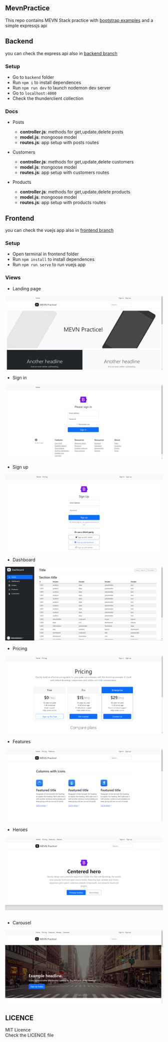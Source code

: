 ## MevnPractice

This repo contains MEVN Stack practice with [bootstrap examples](https://getbootstrap.com/docs/5.1/examples/) and a simple expressjs api

## Backend
you can check the express api also in [backend branch](https://github.com/Arkaikus/MevnPractice/tree/backend)

### Setup

- Go to `backend` folder
- Run `npm i` to install dependences
- Run `npm run dev` to launch nodemon dev server
- Go to `localhost:4000`
- Check the thunderclient collection

### Docs

- Posts
  - **controller.js**: methods for get,update,delete posts
  - **model.js**: mongoose model
  - **routes.js**: app setup with posts routes

- Customers
  - **controller.js**: methods for get,update,delete customers
  - **model.js**: mongoose model
  - **routes.js**: app setup with customers routes

- Products
  - **controller.js**: methods for get,update,delete products
  - **model.js**: mongoose model
  - **routes.js**: app setup with products routes

## Frontend

you can check the vuejs app also in [frontend branch](https://github.com/Arkaikus/MevnPractice/tree/frontend)

### Setup

- Open terminal in frontend folder
- Run `npm install` to install dependences
- Run `npm run serve` to run vuejs app

### Views

- Landing page

![landing page image](img/1.png)

- Sign in

![sign in image](img/2.png)

- Sign up

![sign up image](img/5.png)

- Dashboard

![dashboard image](img/3.png)

- Pricing

![pricing image](img/4.png)

- Features

![features image](img/6.png)

- Heroes

![heroes image](img/7.png)

- Carousel

![carousel image](img/8.png)

## LICENCE

MIT Licence  
Check the LICENCE file
